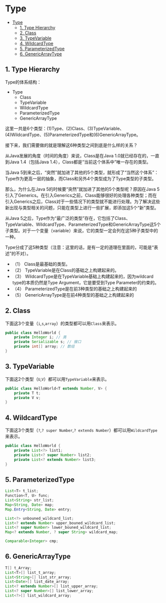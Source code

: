 # Type

<!-- TOC -->

- [Type](#type)
  - [1. Type Hierarchy](#1-type-hierarchy)
  - [2. Class](#2-class)
  - [3. TypeVariable](#3-typevariable)
  - [4. WildcardType](#4-wildcardtype)
  - [5. ParameterizedType](#5-parameterizedtype)
  - [6. GenericArrayType](#6-genericarraytype)

<!-- /TOC -->

## 1. Type Hierarchy

Type的体系结构：

- Type
  - Class
  - TypeVariable
  - WildcardType
  - ParameterizedType
  - GenericArrayType

这里一共是6个类型：(1)Type、(2)Class、(3)TypeVariable、(4)WildcardType、(5)ParameterizedType和(6)GenericArrayType。

接下来，我们需要做的就是理解这6种类型之间到底是什么样的关系？

从Java发展的角度（时间的角度）来说，Class是在Java 1.0就已经存在的，一直到Java 1.4（包括Java 1.4），Class都是“当前这个体系中”唯一存在的类型。

当Java 5到来之后，“突然”就加进了其他的5个类型，就形成了“当然这个体系”：Type作为更高一层的抽象，而Class和另外4个类型成为了Type类型的子类型。

那么，为什么在Java 5的时候要“突然”就加进了其他的5个类型呢？原因在Java 5引入了Generics。在引入Generics之前，Class能够很好的处理各种类型；而在引入Generics之后，Class对于一些情况下的类型就不能进行处理。为了解决这些新出现与类型相关的问题，只能在类型上进行一些扩展，即添加这5个“新”类型。

从Java 5之后，Type作为“最广泛的类型”存在，它包括了Class、TypeVariable、WildcardType、ParameterizedType和GenericArrayType这5个子类型。对于一个变量（variable）来说，它的类型一定会列在这5种子类型中的一种。

Type分成了这5种类型（注意：这里的话，是有一定的道理在里面的，可能是“表述”的不对）。

- （1） Class是最基础的类型。
- （2） TypeVariable是在Class的基础之上构建起来的。
- （3） WildcardType是在TypeVariable基础上构建起来的，因为wildcard type的本质仍然是Type Argument，它是要受到Type Parameter的约束的。
- （4） ParameterizedType是在前3种类型的基础之上构建起来的
- （5） GenericArrayType是在前4种类型的基础之上构建起来的

## 2. Class

下面这3个变量（`i`,`s`,`array`）的类型都可以用`Class`来表示。

```java
public class HelloWorld {
    private Integer i; // 类
    private Serializable s; // 接口
    private int[] array; // 数组
}
```

## 3. TypeVariable

下面这2个类型（`U`,`V`）都可以用`TypeVariable`来表示。

```java
public class HelloWorld<T extends Number, V> {
    private T t;
    private V v;
}
```

## 4. WildcardType

下面这3个类型（`?`,`? super Number`,`? extends Number`）都可以用`WildcardType`来表示。

```java
public class HelloWorld {
    private List<?> list1;
    private List<? super Number> list2;
    private List<? extends Number> list3;
}
```

## 5. ParameterizedType

```java
List<T> t_list;
Function<T, U> func;
List<String> str_list;
Map<String, Date> map;
Map.Entry<String, Date> entry;

List<?> unbouned_wildcard_list;
List<? extends Number> upper_bouned_wildcard_list;
List<? super Number> lower_bouned_wildcard_list;
Map<? extends Number, ? super String> wildcard_map;

Comparable<Integer> cmp;
```

## 6. GenericArrayType

```java
T[] t_Array;
List<T>[] list_t_array;
List<String>[] list_str_array;
List<Date>[] list_date_array;
List<? extends Number>[] list_upper_array;
List<? super Number>[] list_lower_array;
List<?>[] list_wildcard_array;
```
